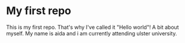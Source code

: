 # My first repo
This is my first repo. That's why I've called it "Hello world"!
A bit about myself. My name is aida and i am currently attending ulster university.
